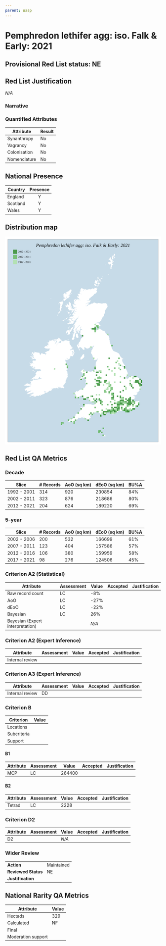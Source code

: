 ```yaml
---
parent: Wasp
---
```


# Pemphredon lethifer agg: iso. Falk & Early: 2021

## Provisional Red List status: NE


## Red List Justification
*N/A*

### Narrative




### Quantified Attributes
|Attribute|Result|
|---|---|
|Synanthropy|No|
|Vagrancy|No|
|Colonisation|No|
|Nomenclature|No|




## National Presence
|Country|Presence
|---|:-:|
|England|Y|
|Scotland|Y|
|Wales|Y|


## Distribution map
![](../map/1623.svg)

## Red List QA Metrics
### Decade
| Slice | # Records | AoO (sq km) | dEoO (sq km) |BU%A |
|---|---|---|---|---|
|1992 - 2001|314|920|230854|84%|
|2002 - 2011|323|876|218686|80%|
|2012 - 2021|204|624|189220|69%|

### 5-year
| Slice | # Records | AoO (sq km) | dEoO (sq km) |BU%A |
|---|---|---|---|---|
|2002 - 2006|200|532|166699|61%|
|2007 - 2011|123|404|157586|57%|
|2012 - 2016|106|380|159959|58%|
|2017 - 2021|98|276|124506|45%|

### Criterion A2 (Statistical)
|Attribute|Assessment|Value|Accepted|Justification
|---|---|---|---|---|
|Raw record count|LC|-8%|||
|AoO|LC|-27%|||
|dEoO|LC|-22%|||
|Bayesian|LC|26%|||
|Bayesian (Expert interpretation)||*N/A*|||

### Criterion A2 (Expert Inference)
|Attribute|Assessment|Value|Accepted|Justification
|---|---|---|---|---|
|Internal review|||||

### Criterion A3 (Expert Inference)
|Attribute|Assessment|Value|Accepted|Justification
|---|---|---|---|---|
|Internal review|DD||||

### Criterion B
|Criterion| Value|
|---|---|
|Locations||
|Subcriteria||
|Support||

#### B1
|Attribute|Assessment|Value|Accepted|Justification
|---|---|---|---|---|
|MCP|LC|264400|||

#### B2
|Attribute|Assessment|Value|Accepted|Justification
|---|---|---|---|---|
|Tetrad|LC|2228|||

### Criterion D2
|Attribute|Assessment|Value|Accepted|Justification
|---|---|---|---|---|
|D2||*N/A*|||

### Wider Review
|  |  |
|---|---|
|**Action**|Maintained|
|**Reviewed Status**|NE|
|**Justification**||

## National Rarity QA Metrics
|Attribute|Value|
|---|---|
|Hectads|329|
|Calculated|NF|
|Final||
|Moderation support||
